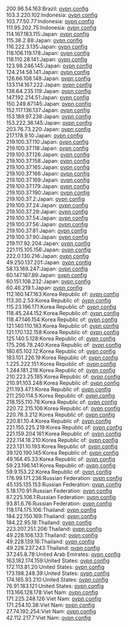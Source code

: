 200.96.54.163:Brazil: [ovpn config](vpn/200_96_54_163.ovpn)  
103.3.220.102:Indonesia: [ovpn config](vpn/103_3_220_102.ovpn)  
103.77.50.77:Indonesia: [ovpn config](vpn/103_77_50_77.ovpn)  
111.95.202.75:Indonesia: [ovpn config](vpn/111_95_202_75.ovpn)  
114.167.183.115:Japan: [ovpn config](vpn/114_167_183_115.ovpn)  
115.38.2.88:Japan: [ovpn config](vpn/115_38_2_88.ovpn)  
116.222.3.135:Japan: [ovpn config](vpn/116_222_3_135.ovpn)  
118.106.119.178:Japan: [ovpn config](vpn/118_106_119_178.ovpn)  
118.110.28.141:Japan: [ovpn config](vpn/118_110_28_141.ovpn)  
123.98.246.145:Japan: [ovpn config](vpn/123_98_246_145.ovpn)  
124.214.58.141:Japan: [ovpn config](vpn/124_214_58_141.ovpn)  
126.66.108.148:Japan: [ovpn config](vpn/126_66_108_148.ovpn)  
133.114.167.222:Japan: [ovpn config](vpn/133_114_167_222.ovpn)  
138.64.235.119:Japan: [ovpn config](vpn/138_64_235_119.ovpn)  
147.192.214.51:Japan: [ovpn config](vpn/147_192_214_51.ovpn)  
150.249.87.145:Japan: [ovpn config](vpn/150_249_87_145.ovpn)  
152.117.136.137:Japan: [ovpn config](vpn/152_117_136_137.ovpn)  
153.189.97.238:Japan: [ovpn config](vpn/153_189_97_238.ovpn)  
153.222.36.145:Japan: [ovpn config](vpn/153_222_36_145.ovpn)  
203.76.73.220:Japan: [ovpn config](vpn/203_76_73_220.ovpn)  
217.178.9.10:Japan: [ovpn config](vpn/217_178_9_10.ovpn)  
219.100.37.110:Japan: [ovpn config](vpn/219_100_37_110.ovpn)  
219.100.37.118:Japan: [ovpn config](vpn/219_100_37_118.ovpn)  
219.100.37.126:Japan: [ovpn config](vpn/219_100_37_126.ovpn)  
219.100.37.158:Japan: [ovpn config](vpn/219_100_37_158.ovpn)  
219.100.37.165:Japan: [ovpn config](vpn/219_100_37_165.ovpn)  
219.100.37.166:Japan: [ovpn config](vpn/219_100_37_166.ovpn)  
219.100.37.169:Japan: [ovpn config](vpn/219_100_37_169.ovpn)  
219.100.37.179:Japan: [ovpn config](vpn/219_100_37_179.ovpn)  
219.100.37.190:Japan: [ovpn config](vpn/219_100_37_190.ovpn)  
219.100.37.2:Japan: [ovpn config](vpn/219_100_37_2.ovpn)  
219.100.37.24:Japan: [ovpn config](vpn/219_100_37_24.ovpn)  
219.100.37.29:Japan: [ovpn config](vpn/219_100_37_29.ovpn)  
219.100.37.54:Japan: [ovpn config](vpn/219_100_37_54.ovpn)  
219.100.37.56:Japan: [ovpn config](vpn/219_100_37_56.ovpn)  
219.100.37.81:Japan: [ovpn config](vpn/219_100_37_81.ovpn)  
219.100.37.90:Japan: [ovpn config](vpn/219_100_37_90.ovpn)  
219.117.92.204:Japan: [ovpn config](vpn/219_117_92_204.ovpn)  
221.115.105.156:Japan: [ovpn config](vpn/221_115_105_156.ovpn)  
222.0.130.216:Japan: [ovpn config](vpn/222_0_130_216.ovpn)  
49.250.137.201:Japan: [ovpn config](vpn/49_250_137_201.ovpn)  
58.13.169.247:Japan: [ovpn config](vpn/58_13_169_247.ovpn)  
60.147.187.89:Japan: [ovpn config](vpn/60_147_187_89.ovpn)  
60.151.108.232:Japan: [ovpn config](vpn/60_151_108_232.ovpn)  
60.46.219.1:Japan: [ovpn config](vpn/60_46_219_1.ovpn)  
112.160.147.163:Korea Republic of: [ovpn config](vpn/112_160_147_163.ovpn)  
113.30.2.53:Korea Republic of: [ovpn config](vpn/113_30_2_53.ovpn)  
115.23.196.171:Korea Republic of: [ovpn config](vpn/115_23_196_171.ovpn)  
118.45.244.152:Korea Republic of: [ovpn config](vpn/118_45_244_152.ovpn)  
118.47.146.154:Korea Republic of: [ovpn config](vpn/118_47_146_154.ovpn)  
121.140.110.183:Korea Republic of: [ovpn config](vpn/121_140_110_183.ovpn)  
121.170.132.158:Korea Republic of: [ovpn config](vpn/121_170_132_158.ovpn)  
125.140.5.128:Korea Republic of: [ovpn config](vpn/125_140_5_128.ovpn)  
175.206.78.240:Korea Republic of: [ovpn config](vpn/175_206_78_240.ovpn)  
180.65.102.12:Korea Republic of: [ovpn config](vpn/180_65_102_12.ovpn)  
183.101.226.19:Korea Republic of: [ovpn config](vpn/183_101_226_19.ovpn)  
1.225.222.151:Korea Republic of: [ovpn config](vpn/1_225_222_151.ovpn)  
1.244.181.218:Korea Republic of: [ovpn config](vpn/1_244_181_218.ovpn)  
210.223.25.185:Korea Republic of: [ovpn config](vpn/210_223_25_185.ovpn)  
210.91.103.248:Korea Republic of: [ovpn config](vpn/210_91_103_248.ovpn)  
211.193.47.1:Korea Republic of: [ovpn config](vpn/211_193_47_1.ovpn)  
211.250.114.5:Korea Republic of: [ovpn config](vpn/211_250_114_5.ovpn)  
218.155.110.78:Korea Republic of: [ovpn config](vpn/218_155_110_78.ovpn)  
220.72.215.106:Korea Republic of: [ovpn config](vpn/220_72_215_106.ovpn)  
220.78.3.212:Korea Republic of: [ovpn config](vpn/220_78_3_212.ovpn)  
220.81.10.4:Korea Republic of: [ovpn config](vpn/220_81_10_4.ovpn)  
221.155.225.219:Korea Republic of: [ovpn config](vpn/221_155_225_219.ovpn)  
221.159.204.161:Korea Republic of: [ovpn config](vpn/221_159_204_161.ovpn)  
222.114.18.210:Korea Republic of: [ovpn config](vpn/222_114_18_210.ovpn)  
223.131.10.193:Korea Republic of: [ovpn config](vpn/223_131_10_193.ovpn)  
39.120.190.145:Korea Republic of: [ovpn config](vpn/39_120_190_145.ovpn)  
49.164.45.33:Korea Republic of: [ovpn config](vpn/49_164_45_33.ovpn)  
59.23.196.141:Korea Republic of: [ovpn config](vpn/59_23_196_141.ovpn)  
59.9.153.22:Korea Republic of: [ovpn config](vpn/59_9_153_22.ovpn)  
176.99.171.236:Russian Federation: [ovpn config](vpn/176_99_171_236.ovpn)  
45.135.135.153:Russian Federation: [ovpn config](vpn/45_135_135_153.ovpn)  
5.18.170.91:Russian Federation: [ovpn config](vpn/5_18_170_91.ovpn)  
87.225.106.1:Russian Federation: [ovpn config](vpn/87_225_106_1.ovpn)  
93.81.6.76:Russian Federation: [ovpn config](vpn/93_81_6_76.ovpn)  
118.174.175.106:Thailand: [ovpn config](vpn/118_174_175_106.ovpn)  
184.22.150.169:Thailand: [ovpn config](vpn/184_22_150_169.ovpn)  
184.22.95.18:Thailand: [ovpn config](vpn/184_22_95_18.ovpn)  
223.207.251.206:Thailand: [ovpn config](vpn/223_207_251_206.ovpn)  
49.228.106.133:Thailand: [ovpn config](vpn/49_228_106_133.ovpn)  
49.228.139.16:Thailand: [ovpn config](vpn/49_228_139_16.ovpn)  
49.228.237.243:Thailand: [ovpn config](vpn/49_228_237_243.ovpn)  
37.245.8.78:United Arab Emirates: [ovpn config](vpn/37_245_8_78.ovpn)  
163.182.174.159:United States: [ovpn config](vpn/163_182_174_159.ovpn)  
172.113.81.20:United States: [ovpn config](vpn/172_113_81_20.ovpn)  
173.198.248.39:United States: [ovpn config](vpn/173_198_248_39.ovpn)  
174.165.93.210:United States: [ovpn config](vpn/174_165_93_210.ovpn)  
76.91.183.121:United States: [ovpn config](vpn/76_91_183_121.ovpn)  
113.166.128.178:Viet Nam: [ovpn config](vpn/113_166_128_178.ovpn)  
171.225.248.126:Viet Nam: [ovpn config](vpn/171_225_248_126.ovpn)  
171.254.10.38:Viet Nam: [ovpn config](vpn/171_254_10_38.ovpn)  
27.74.192.254:Viet Nam: [ovpn config](vpn/27_74_192_254.ovpn)  
42.112.217.7:Viet Nam: [ovpn config](vpn/42_112_217_7.ovpn)  
